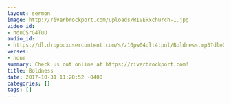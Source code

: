 ```yaml
---
layout: sermon
image: http://riverbrockport.com/uploads/RIVERxchurch-1.jpg
video_id:
- hduCSrG4TuU
audio_id:
- https://dl.dropboxusercontent.com/s/z10pw04qlt4tpnl/Boldness.mp3?dl=0
verses:
- none
summary: Check us out online at https://riverbrockport.com!
title: Boldness
date: 2017-10-31 11:20:52 -0400
categories: []
tags: []
---
```

